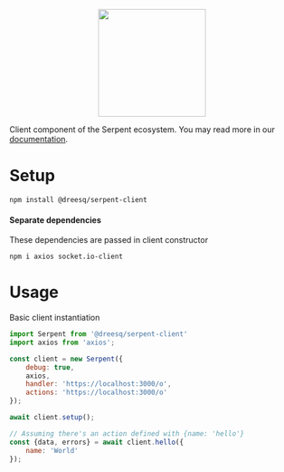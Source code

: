 <p align="center"> 
  <img src="https://user-images.githubusercontent.com/7228512/68618432-f72fc380-04d1-11ea-85af-5565c37ea947.png" width="190">
</p>

Client component of the Serpent ecosystem. You may read more in our [documentation](https://dreesq.github.io/serpent/#/client/introduction).

# Setup

```
npm install @dreesq/serpent-client
```

#### Separate dependencies
These dependencies are passed in client constructor
```
npm i axios socket.io-client
```

# Usage

Basic client instantiation

```js
import Serpent from '@dreesq/serpent-client'
import axios from 'axios';

const client = new Serpent({
    debug: true,
    axios,
    handler: 'https://localhost:3000/o',
    actions: 'https://localhost:3000/o'
});

await client.setup();

// Assuming there's an action defined with {name: 'hello'}
const {data, errors} = await client.hello({
    name: 'World'
});
```
